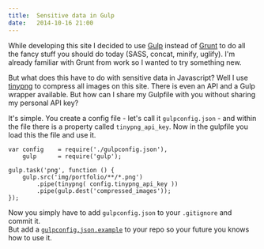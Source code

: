 ```yaml
---
title:  Sensitive data in Gulp
date:   2014-10-16 21:00
---
```


While developing this site I decided to use [Gulp](http://gulpjs.com) instead of [Grunt](http://gruntjs.com) to do all the fancy stuff you should do today (SASS, concat, minify, uglify). I'm already familiar with Grunt from work so I wanted to try something new.

But what does this have to do with sensitive data in Javascript? Well I use [tinypng](https://tinypng.com/) to compress all images on this site. There is even an API and a Gulp wrapper available. But how can I share my Gulpfile with you without sharing my personal API key?

It's simple. You create a config file - let's call it `gulpconfig.json` - and within the file there is a property called `tinypng_api_key`. Now in the gulpfile you load this the file and use it.

```
var config    = require('./gulpconfig.json'),
    gulp      = require('gulp');

gulp.task('png', function () {
    gulp.src('img/portfolio/**/*.png')
        .pipe(tinypng( config.tinypng_api_key ))
        .pipe(gulp.dest('compressed_images'));
});
```

Now you simply have to add `gulpconfig.json` to your `.gitignore` and commit it.  
But add a [`gulpconfig.json.example`](https://github.com/stefanzweifel/stefanzweifel.io/blob/335a4b4f71ae605130744fe2e9b2353774056d4d/gulpconfig.json.example) to your repo so your future you knows how to use it.